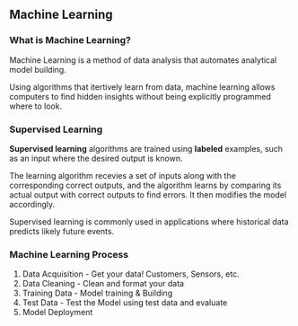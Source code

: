 ## Machine Learning

### What is Machine Learning?
Machine Learning is a method of data analysis that automates analytical model building.

Using algorithms that itertively learn from data, machine learning allows computers to find hidden insights without being 
explicitly programmed where to look.

### Supervised Learning
**Supervised learning** algorithms are trained using **labeled** examples, such as an input where the desired output is
known.

The learning algorithm recevies a set of inputs along with the corresponding correct outputs, and the algorithm learns by
comparing its actual output with correct outputs to find errors. It then modifies the model accordingly.

Supervised learning is commonly used in applications where historical data predicts likely future events.

### Machine Learning Process
1. Data Acquisition - Get your data! Customers, Sensors, etc.
2. Data Cleaning - Clean and format your data
3. Training Data - Model training & Building
4. Test Data - Test the Model using test data and evaluate
5. Model Deployment 
